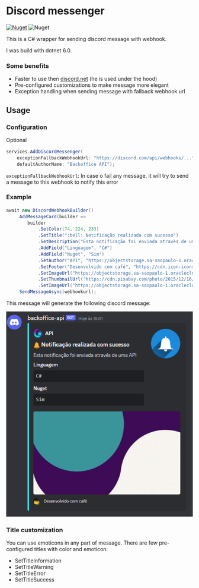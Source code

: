 ﻿# Discord messenger

[![Nuget](https://img.shields.io/nuget/v/LogSistemas.Nuget.Discord.Messenger?style=for-the-badge&logo=nuget&labelColor=%23004880&color=%23004880)](https://www.nuget.org/packages/LogSistemas.Nuget.Discord.Messenger/) 
![Nuget](https://img.shields.io/nuget/dt/LogSistemas.Nuget.Discord.Messenger?style=for-the-badge&logo=nuget&labelColor=%23004880&color=%23004880)

This is a C# wrapper for sending discord message with webhook.

I was build with dotnet 6.0.

### Some benefits

- Faster to use then [discord.net](https://github.com/discord-net/Discord.Net/tree/dev/samples/WebhookClient) (he is used under the hood)
- Pre-configured customizations to make message more elegant
- Exception handling when sending message with fallback webhook url

## Usage

### Configuration

Optional

```C#	
services.AddDiscordMessenger(
    exceptionFallbackWebhookUrl: "https://discord.com/api/webhooks/...",
    defaultAuthorName: "Backoffice API");
```

`exceptionFallbackWebhookUrl`: In case o fail any message, it will try to send a message to this webhook to notify this error

### Example

```C#	
await new DiscordWebhookBuilder()
    .AddMessageCard(builder =>
        builder
            .SetColor(74, 224, 233)
            .SetTitle(":bell: Notificação realizada com sucesso")
            .SetDescription("Esta notificação foi enviada através de uma API")
            .AddField("Linguagem", "C#")
            .AddField("Nuget", "Sim")
            .SetAuthor("API", "https://objectstorage.sa-saopaulo-1.oraclecloud.com/p/VdqjKFYi4Xw9nBkUShBkzAxmM9-bkeQzBuJNMtSSnrRyzxKOPUy_kyjZpwnBPq51/n/grzlql2zrphm/b/domynus-cdn/o/kerootica/images/logossimple.png", "https://testapp.kerootica.com.br")
            .SetFooter("Desenvolvido com café", "https://cdn.icon-icons.com/icons2/738/PNG/512/coffee_icon-icons.com_63177.png")
            .SetImageUrl("https://objectstorage.sa-saopaulo-1.oraclecloud.com/p/VdqjKFYi4Xw9nBkUShBkzAxmM9-bkeQzBuJNMtSSnrRyzxKOPUy_kyjZpwnBPq51/n/grzlql2zrphm/b/domynus-cdn/o/kerootica/images/wallpaper-web.jpg")
            .SetThumbnailUrl("https://cdn.pixabay.com/photo/2015/12/16/17/41/bell-1096280_1280.png")
            .SetImageUrl("https://objectstorage.sa-saopaulo-1.oraclecloud.com/p/VdqjKFYi4Xw9nBkUShBkzAxmM9-bkeQzBuJNMtSSnrRyzxKOPUy_kyjZpwnBPq51/n/grzlql2zrphm/b/domynus-cdn/o/kerootica/images/wallpaper-web.jpg"))
    .SendMessageAsync(webhookurl);
```

This message will generate the following discord message: 

![Notification Sample](./Notification%20sample.png)

### Title customization

You can use emoticons in any part of message.
There are few pre-configured titles with color and emoticon:

- SetTitleInformation
- SetTitleWarning
- SetTitleError
- SetTitleSuccess